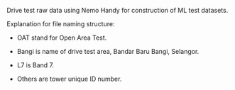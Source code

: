 Drive test raw data using Nemo Handy for construction of ML test datasets.

Explanation for file naming structure:

- OAT stand for Open Area Test.

- Bangi is name of drive test area, Bandar Baru Bangi, Selangor.

- L7 is Band 7.

- Others are tower unique ID number.

